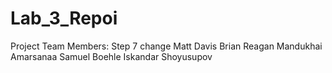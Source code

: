 # Lab_3_Repoi
Project Team Members:
Step 7 change
Matt Davis
Brian Reagan
Mandukhai Amarsanaa
Samuel Boehle
Iskandar Shoyusupov
